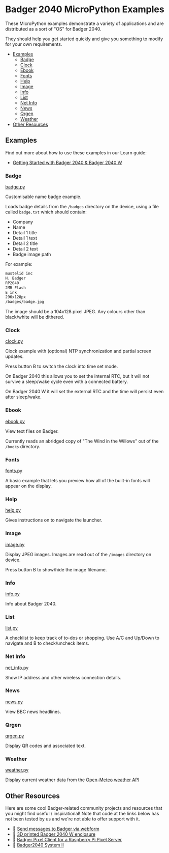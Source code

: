 # Badger 2040 MicroPython Examples <!-- omit in toc -->

These MicroPython examples demonstrate a variety of applications and are distributed as a sort of "OS" for Badger 2040.

They should help you get started quickly and give you something to modify for your own requirements.

- [Examples](#examples)
  - [Badge](#badge)
  - [Clock](#clock)
  - [Ebook](#ebook)
  - [Fonts](#fonts)
  - [Help](#help)
  - [Image](#image)
  - [Info](#info)
  - [List](#list)
  - [Net Info](#net-info)
  - [News](#news)
  - [Qrgen](#qrgen)
  - [Weather](#weather)
- [Other Resources](#other-resources)

## Examples

Find out more about how to use these examples in our Learn guide:

- [Getting Started with Badger 2040 & Badger 2040 W ](https://learn.pimoroni.com/article/getting-started-with-badger-2040)

### Badge
[badge.py](examples/badge.py)

Customisable name badge example.

Loads badge details from the `/badges` directory on the device, using a file called `badge.txt` which should contain:

* Company
* Name
* Detail 1 title
* Detail 1 text
* Detail 2 title
* Detail 2 text
* Badge image path

For example:

```txt
mustelid inc
H. Badger
RP2040
2MB Flash
E ink
296x128px
/badges/badge.jpg
```

The image should be a 104x128 pixel JPEG. Any colours other than black/white will be dithered.

### Clock
[clock.py](examples/clock.py)

Clock example with (optional) NTP synchronization and partial screen updates. 

Press button B to switch the clock into time set mode.

On Badger 2040 this allows you to set the internal RTC, but it will not survive a sleep/wake cycle even with a connected battery.

On Badger 2040 W it will set the external RTC and the time will persist even after sleep/wake.

### Ebook
[ebook.py](examples/ebook.py)

View text files on Badger.

Currently reads an abridged copy of "The Wind in the Willows" out of the `/books` directory.

### Fonts
[fonts.py](examples/fonts.py)

A basic example that lets you preview how all of the built-in fonts will appear on the display.

### Help
[help.py](examples/help.py)

Gives instructions on to navigate the launcher.

### Image
[image.py](examples/image.py)

Display JPEG images. Images are read out of the `/images` directory on device.

Press button B to show/hide the image filename.

### Info
[info.py](examples/info.py)

Info about Badger 2040.

### List
[list.py](examples/list.py)

A checklist to keep track of to-dos or shopping. Use A/C and Up/Down to navigate and B to check/uncheck items.

### Net Info
[net_info.py](examples/net_info.py)

Show IP address and other wireless connection details.

### News
[news.py](examples/news.py)

View BBC news headlines.

### Qrgen
[qrgen.py](examples/qrgen.py)

Display QR codes and associated text.

### Weather
[weather.py](examples/weather.py)

Display current weather data from the [Open-Meteo weather API](https://open-meteo.com/)

## Other Resources

Here are some cool Badger-related community projects and resources that you might find useful / inspirational! Note that code at the links below has not been tested by us and we're not able to offer support with it.

- :link: [Send messages to Badger via webform](https://github.com/techcree/Badger2040W/tree/main/webform)
- :link: [3D printed Badger 2040 W enclosure](https://kaenner.de/badger2040w)
- :link: [Badger Pixel Client for a Raspberry Pi Pixel Server](https://github.com/penguintutor/badger-pixel-client)
- :link: [Badger2040 System II](https://github.com/oneearedrabbit/badger-system-ii)
